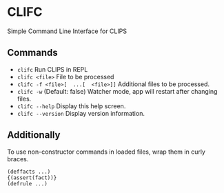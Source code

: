 # CLIFC
Simple Command Line Interface for CLIPS

## Commands
 - `clifc` Run CLIPS in REPL
 - `clifc <file>` File to be processed
 - `clifc -f <file>[  ...[  <file>]]` Additional files to be processed.
 - `clifc -w` (Default: false) Watcher mode, app will restart after changing files.
 - `clifc --help` Display this help screen.
 - `clifc --version` Display version information.

## Additionally
To use non-constructor commands in loaded files, wrap them in curly braces.
```
(deffacts ...)
{(assert(fact))}
(defrule ...)
```